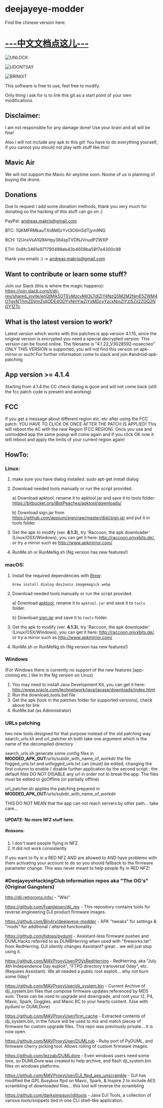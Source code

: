 # deejayeye-modder

Find the chinese version here:

# [---中文文档点这儿---](中文文档.md)

![UNLOCK](https://i.imgflip.com/1ssr9s.jpg)

![UDONTSAY](https://image.ibb.co/e4bWLQ/dji_statement.png)

![BRINGIT](https://gifyu.com/images/bringit.gif)

This software is free to use, feel free to modify.

Only thing i ask for is to link this git as a start point of your own modifications.


## Disclaimer:


I am not responsible for any damage done! Use your brain and all will be fine!

Also i will not include any apk to this git! You have to do everything yourself, if you cannot you should not play with stuff like this!

## Mavic Air

We will not support the Mavic Air anytime soon. Noone of us is planning of buying the drone.

## Donations

Due to request i add some donation methods, thank you very much for donating so the hacking of this stuff can go on :)

PayPal: andreas.makris@gmail.com

BTC: 1QKMFRMkauTXii8MGrYvt3C6m5dTjym9NG

BCH: 12UnxVsA1Q9AHpy384spTVDNJVnudPZWXP

ETH: 0x8fc3461e971790498eb43b4608ba58f7e4300c98

thank you emails :) -> andreas.makris@gmail.com



## Want to contribute or learn some stuff? 
Join our Slack (this is where the magic happens):
https://join.slack.com/t/dji-rev/shared_invite/enQtMjk5OTEyMzcyMjI3LTdlZjY4NzQ5M2M2NmE5ZWM4OTgyNThmZDVmZjdjODE4ODYyNmYwZjYxMDcyYzcxNmZlYzI5ZjI2ZGQ2NGY1ZTc

## What is the latest version to work?

Latest version which works with this patches is app version 4.1.15, since the original version is encrypted you need a special decrypted version. This version can be found online.
The filename is "4.1.22_V3028592-nosecneo" ONLY THIS VERSION is supported, you will not find this version on apk-mirror or such!
For further information come to slack and join #android-apk-patching

## App version >= 4.1.4

Starting from 4.1.4 the CC check dialog is gone and will not come back (still the fcc patch code is present and working)

## FCC 

If you get a message about different region etc. etc after using the FCC patch: YOU HAVE TO CLICK OK ONCE AFTER THE PATCH IS APPLIED! This will reboot the AC with the new Region (FCC REGION). Once you use and unmodded app the same popup will come again and if you click OK now it will reboot and apply the limits of your current region again!

## HowTo:

### Linux:

1. make sure you have dialog installed: sudo apt-get install dialog
2. Download needed tools manually or run the script provided.

   a) Download apktool, rename it to apktool.jar and save it to tools folder: https://bitbucket.org/iBotPeaches/apktool/downloads/

   b) Download sign.jar from https://github.com/appium/sign/raw/master/dist/sign.jar and put it in tools folder

3. Get the apk to modify (ver. **4.1.3**), try 'Raccoon, the apk downloader' (Linux/OSX/Windows), you can get it here: http://raccoon.onyxbits.de/, or try a mirror such as http://www.apkmirror.com/

4. RunMe.sh or RunMeNg.sh (Ng version has new features!)

### macOS:

1. Install the required dependencies with [Brew](https://brew.sh/):

	`brew install dialog dos2unix imagemagick webp`

2. Download needed tools manually or run the script provided.

   a) Download [apktool](https://bitbucket.org/iBotPeaches/apktool/downloads/), rename it to `apktool.jar` and save it
   to `tools` folder.

   b) Download [sign.jar](https://github.com/appium/sign/raw/master/dist/sign.jar) and save it to `tools` folder.

3. Get the apk to modify (ver. **4.1.3**), try 'Raccoon, the apk downloader' (Linux/OSX/Windows), you can get it here: http://raccoon.onyxbits.de/, or try a mirror such as http://www.apkmirror.com/

4. RunMe.sh or RunMeNg.sh (Ng version has new features!)

### Windows
(For Windows there is currently no support of the new features [app-cloning etc.] like in the Ng version on Linux)

1. You may need to install Java Development Kit, you can get it here: http://www.oracle.com/technetwork/java/javase/downloads/index.html
2. Run the download_tools.bat file
3. Get the apk (look in the patches folder for supported versions), check above for link
4. RunMe.bat (as Administrator)


### URLs patching

two new tools designed for that purpose instead of the old patching way
search_urls.sh and url_patcher.sh
both take one argument which is the name of the decompiled directory

search_urls.sh generate some config files in __MODDED_APK_OUT__/urls/subdir_with_name_of_workdir
the file fogged_urls.txt and unfogged_urls.txt can (must) be edited, changing the first column to enable / disable further application by the second script :
the default files DO NOT DISABLE any url in order not to break the app. The files must be edited to goOffline (or partially offline)

url_patcher.sh applies the patching prepared in __MODDED_APK_OUT__/urls/subdir_with_name_of_workdir

THIS DO NOT MEAN that the app can not reach servers by other path... take care...

#### UPDATE: No more NFZ stuff here.

##### Reasons:

1. I don't want people flying in NFZ
2. It did not work consistently

If you want to fly in a RED NFZ AND are allowed to AND have problems with them activating your account to do so you should fallback to the firmware parameter change. This was never meant to help people fly in RED NFZ!


### #DeejayeyeHackingClub information repos aka "The OG's" (Original Gangsters)

http://dji.retroroms.info/ - "Wiki"

https://github.com/fvantienen/dji_rev - This repository contains tools for reverse engineering DJI product firmware images.

https://github.com/Bin4ry/deejayeye-modder - APK "tweaks" for settings & "mods" for additional / altered functionality

https://github.com/hdnes/pyduml - Assistant-less firmware pushes and DUMLHacks referred to as DUMBHerring when used with "fireworks.tar" from RedHerring. DJI silently changes Assistant? great... we will just stop using it.

https://github.com/MAVProxyUser/P0VsRedHerring - RedHerring, aka "July 4th Independence Day exploit", "FTPD directory transversal 0day", etc. (Requires Assistant). We all needed a public root exploit... why not burn some 0day?

https://github.com/MAVProxyUser/dji_system.bin - Current Archive of dji_system.bin files that compose firmware updates referenced by MD5 sum. These can be used to upgrade and downgrade, and root your I2, P4, Mavic, Spark, Goggles, and Mavic RC to your hearts content. (Use with pyduml or DUMLDore)

https://github.com/MAVProxyUser/firm_cache - Extracted contents of dji_system.bin, in the future will be used to mix and match pieces of firmware for custom upgrade files. This repo was previously private... it is now open.

https://github.com/MAVProxyUser/DUMLrub - Ruby port of PyDUML, and firmware cherry picking tool. Allows rolling of custom firmware images.

https://github.com/jezzab/DUMLdore - Even windows users need some love, so DUMLDore was created to help archive, and flash dji_system.bin files on windows platforms.

https://github.com/MAVProxyUser/DJI_ftpd_aes_unscramble - DJI has modified the GPL Busybox ftpd on Mavic, Spark, & Inspire 2 to include AES scrambling of downloaded files... this tool will reverse the scrambling

https://github.com/darksimpson/jdjitools - Java DJI Tools, a collection of various tools/snippets tied in one CLI shell-like application.
